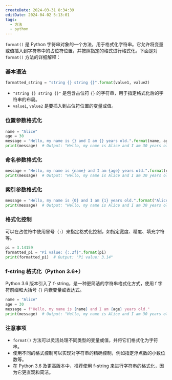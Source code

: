 ```yaml
---
createDate: 2024-03-31 8:34:39
editDate: 2024-04-02 5:13:01
tags:
  - 方法
  - python
---
```

`format()` 是 Python 字符串对象的一个方法，用于格式化字符串。它允许将变量或值插入到字符串中的占位符位置，并按照指定的格式进行格式化。下面是对 `format()` 方法的详细解释：

### 基本语法
```python
formatted_string = "string {} string {}".format(value1, value2)
```

- `"string {} string {}"` 是包含占位符 `{}` 的字符串，用于指定格式化后的字符串的布局。
- `value1`, `value2` 是要插入到占位符位置的变量或值。

### 位置参数格式化
```python
name = "Alice"
age = 30
message = "Hello, my name is {} and I am {} years old.".format(name, age)
print(message)  # Output: "Hello, my name is Alice and I am 30 years old."
```

### 命名参数格式化
```python
message = "Hello, my name is {name} and I am {age} years old.".format(name="Alice", age=30)
print(message)  # Output: "Hello, my name is Alice and I am 30 years old."
```

### 索引参数格式化
```python
message = "Hello, my name is {0} and I am {1} years old.".format("Alice", 30)
print(message)  # Output: "Hello, my name is Alice and I am 30 years old."
```

### 格式化控制
可以在占位符中使用冒号（`:`）来指定格式化控制，如指定宽度、精度、填充字符等。

```python
pi = 3.14159
formatted_pi = "Pi value: {:.2f}".format(pi)
print(formatted_pi)  # Output: "Pi value: 3.14"
```

### f-string 格式化（Python 3.6+）
Python 3.6 版本引入了 f-string，是一种更简洁的字符串格式化方式，使用 f 字符前缀和大括号 `{}` 内嵌变量或表达式。

```python
name = "Alice"
age = 30
message = f"Hello, my name is {name} and I am {age} years old."
print(message)  # Output: "Hello, my name is Alice and I am 30 years old."
```

### 注意事项
- `format()` 方法可以灵活处理不同类型的变量或值，并将它们格式化为字符串。
- 使用不同的格式控制可以实现对字符串的精确控制，例如指定浮点数的小数位数等。
- 在 Python 3.6 及更高版本中，推荐使用 f-string 来进行字符串的格式化，因为它更直观和简洁。